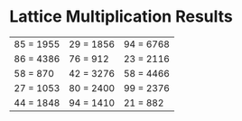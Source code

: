 # Lattice Multiplication Results

|   |   |   |
|---|---|---|
| 85 = 1955 | 29 = 1856 | 94 = 6768 |
| 86 = 4386 | 76 = 912 | 23 = 2116 |
| 58 = 870 | 42 = 3276 | 58 = 4466 |
| 27 = 1053 | 80 = 2400 | 99 = 2376 |
| 44 = 1848 | 94 = 1410 | 21 = 882 |
